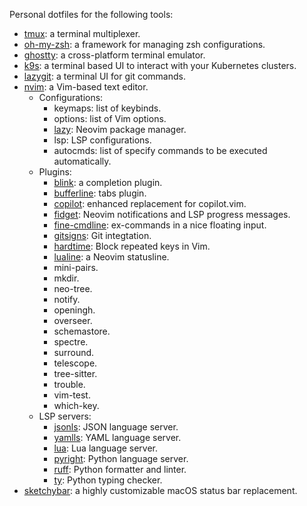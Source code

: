 Personal dotfiles for the following tools:

- [tmux](https://github.com/tmux/tmux/wiki): a terminal multiplexer.
- [oh-my-zsh](https://ohmyz.sh/): a framework for managing zsh configurations.
- [ghostty](http://ghostty.org): a cross-platform terminal emulator.
- [k9s](https://k9scli.io/): a terminal based UI to interact with your Kubernetes clusters.
- [lazygit](https://github.com/jesseduffield/lazygit): a terminal UI for git commands.
- [nvim](https://neovim.io/): a Vim-based text editor.
    - Configurations:
      - keymaps: list of keybinds.
      - options: list of Vim options.
      - [lazy](https://github.com/LazyVim/LazyVim): Neovim package manager.
      - lsp: LSP configurations.
      - autocmds: list of specify commands to be executed automatically.
    - Plugins:
      - [blink](https://github.com/Saghen/blink.cmp): a completion plugin.
      - [bufferline](https://github.com/akinsho/bufferline.nvim): tabs plugin.
      - [copilot](https://github.com/zbirenbaum/copilot.lua): enhanced replacement for copilot.vim.
      - [fidget](https://github.com/j-hui/fidget.nvim): Neovim notifications and LSP progress messages.
      - [fine-cmdline](https://github.com/VonHeikemen/fine-cmdline.nvim): ex-commands in a nice floating input.
      - [gitsigns](https://github.com/lewis6991/gitsigns.nvim): Git integtation.
      - [hardtime](https://github.com/m4xshen/hardtime.nvim): Block repeated keys in Vim.
      - [lualine](https://github.com/nvim-lualine/lualine.nvim): a Neovim statusline.
      - mini-pairs.
      - mkdir.
      - neo-tree.
      - notify.
      - openingh.
      - overseer.
      - schemastore.
      - spectre.
      - surround.
      - telescope.
      - tree-sitter.
      - trouble.
      - vim-test.
      - which-key.
    - LSP servers:
      - [jsonls](https://github.com/Microsoft/vscode/blob/main/extensions/json-language-features/server/README.md): JSON language server.
      - [yamlls](https://github.com/redhat-developer/yaml-language-server): YAML language server.
      - [lua](https://github.com/LuaLS/lua-language-server): Lua language server.
      - [pyright](https://github.com/microsoft/pyright): Python language server.
      - [ruff](https://github.com/astral-sh/ruff): Python formatter and linter.
      - [ty](https://github.com/astral-sh/ty): Python typing checker.
- [sketchybar](https://github.com/FelixKratz/SketchyBar): a highly customizable macOS status bar replacement.

